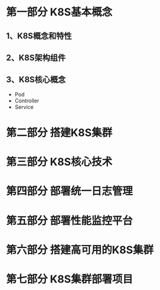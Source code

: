 # 第一部分 K8S基本概念

## 1、K8S概念和特性


## 2、K8S架构组件


## 3、K8S核心概念
- Pod
- Controller
- Service










# 第二部分 搭建K8S集群







# 第三部分 K8S核心技术





# 第四部分 部署统一日志管理



# 第五部分 部署性能监控平台



# 第六部分 搭建高可用的K8S集群




# 第七部分 K8S集群部署项目


































